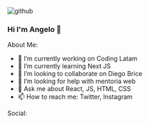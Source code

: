 ![github](https://user-images.githubusercontent.com/1801446/89091243-b03e7280-d36d-11ea-8a42-c9c0e16c778b.png)

### Hi I'm Angelo 👋

About Me:

- 🔭 I’m currently working on Coding Latam
- 🌱 I’m currently learning Next JS
- 👯 I’m looking to collaborate on Diego Brice
- 🤔 I’m looking for help with mentoria web
- 💬 Ask me about React, JS, HTML, CSS
- 📫 How to reach me: Twitter, Instagram

Social:
